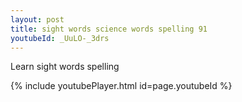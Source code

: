 ```yaml
---
layout: post
title: sight words science words spelling 91
youtubeId: _UuLO-_3drs
---
```

 
 
Learn sight words spelling
 
 
 
 
{% include youtubePlayer.html id=page.youtubeId %}
 
 
